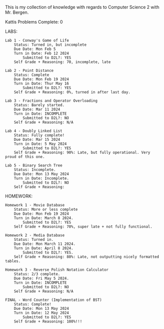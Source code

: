 This is my collection of knowledge with regards to Computer Science 2 with Mr. Bergen.

Kattis Problems Complete: 0

LABS:

    Lab 1 - Conway's Game of Life
        Status: Turned in, but incomplete
        Due Date: Mon Feb 5
        Turn in Date: Feb 12 2024
            Submitted to D2L?: YES
        Self Grade + Reasoning: 70, incomplete, late

    Lab 2 - Point Distance
        Status: Complete
        Due Date: Mon Feb 19 2024
        Turn in Date: Thur May 16
            Submitted to D2L?: YES
        Self Grade + Reasoning: 0%, turned in after last day.

    Lab 3 - Fractions and Operator Overloading
        Status: Barely started.
        Due Date: Mar 11 2024
        Turn in Date: INCOMPLETE
            Submitted to D2L?: NO
        Self Grade + Reasoning: N/A

    Lab 4 - Doubly Linked List
        Status: Fully complete!
        Due Date: Mar 15 2024
        Turn in Date: 5 May 2024
            Submitted to D2L?: YES
        Self Grade + Reasoning: 90%: Late, but fully operational. Very proud of this one.

    Lab 5 - Binary Search Tree
        Status: Incomplete.
        Due Date: Mon 13 May 2024
        Turn in Date: Incomplete.
            Submitted to D2L?: NO
        Self Grade + Reasoning:

HOMEWORK:
    
    Homework 1 - Movie Database
        Status: More or less complete
        Due Date: Mon Feb 19 2024
        Turn in Date: March 8 2024.
            Submitted to D2L?: YES
        Self Grade + Reasoning: 70%, super late + not fully functional.

    Homework 2 - Media Database
        Status: Turned in.
        Due Date: Mon March 11 2024.
        Turn in Date: April 8 2024.
            Submitted to D2L?: YES.
        Self Grade + Reasoning: 80%: Late, not outputting nicely formatted tables.

    Homework 3 - Reverse Polish Notation Calculator
        Status: 2/3 complete.
        Due Date: Fri May 5 2024.
        Turn in Date: INCOMPLETE
            Submitted to D2L?: NO
        Self Grade + Reasoning: N/A

    FINAL - Word Counter (Implementation of BST)
        Status: Complete!
        Due Date: Mon 13 May 2024
        Turn in Date: 12 May 2024
            Submitted to D2L?: YES
        Self Grade + Reasoning: 100%!!!